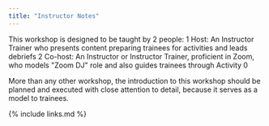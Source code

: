 ```yaml
---
title: "Instructor Notes"
---
```

This workshop is designed to be taught by 2 people:
1 Host: An Instructor Trainer who presents content preparing trainees for activities and leads debriefs
2 Co-host: An Instructor or Instructor Trainer, proficient in Zoom, who models "Zoom DJ" role and also guides trainees through Activity 0

More than any other workshop, the introduction to this workshop should be planned and executed with close attention to detail, because it serves as a model to trainees. 

{% include links.md %}
